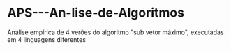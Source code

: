 # APS---An-lise-de-Algoritmos
Análise empírica de 4 verões do algoritmo "sub vetor máximo", executadas em 4 linguagens diferentes 
